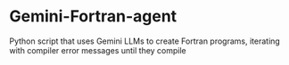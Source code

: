# Gemini-Fortran-agent
Python script that uses Gemini LLMs to create Fortran programs, iterating with compiler error messages until they compile
